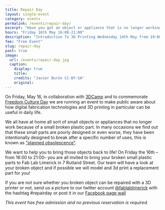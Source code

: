 ```yaml
---
title: Repair Day
layout: single-event
category: events
permalink: /events/repair-day/
excerpt: "Have you got an object or appliance that is no longer working because of a broken plastic part? Bring us the plastic part and we will 3D print a new one for free!"
hours: "Friday 16th May 16:00-21:00"
description: "Introduction To 3D Printing Wednesday 14th May from 19:00 to 21:00"
fee: "Free Event"
slug: repair-day
past: true
image:
  url: /events/repair-day.jpg
  caption:
    display: true
    title: 
    credits: "Javier Burón CC-BY-SA"
    original:
---
```


On Friday, May 16, in collaboration with [3DCamp](http://3dcamp.barcamp.ie) and to commemorate [Freedom Culture Day](http://www.culturefreedomday.org) we are running an event to make public aware about how digital fabrication technologies and 3D printing in particular can be useful in daily life.

We all have at home all sort of small objects or appliances that no longer work because of a small broken plastic part. In many occasions we find out that these small parts are poorly designed or even worse, they have been intentionally designed to break after a specific number of uses, this is known as ["planned obsolescence"](http://en.wikipedia.org/wiki/Planned_obsolescence). 

We want to help you to bring those objects back to life! On Friday the 16th –from 16:00 to 21:00– you are all invited to bring your broken small plastic parts to Fab Lab Limerick in 7 Rutland Street. Our team will have a look at your broken object and if possible we will model and 3d print a replacement part for you!

If you are not sure whether you broken object can be repaired with a 3D printer or not, send us a picture to our twitter account [@fablablimerick](http://twitter.com/fablablimerick) with the hashtag #repairday or post it in our [Facebook page wall](https://www.facebook.com/fablablimerick)

*This event has free admission and no previous reservation is required.*